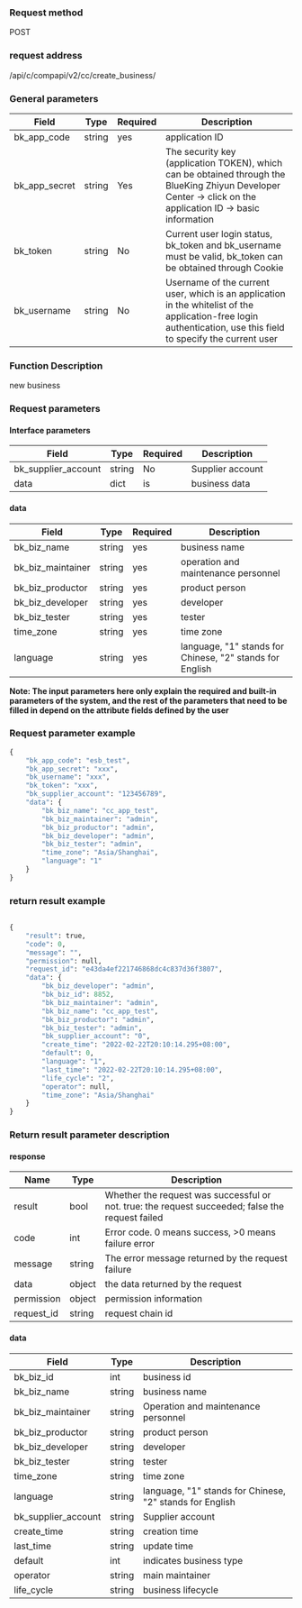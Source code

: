 ### Request method

POST


### request address

/api/c/compapi/v2/cc/create_business/


### General parameters

| Field | Type | Required | Description |
|-----------|------------|--------|------------|
| bk_app_code | string | yes | application ID |
| bk_app_secret| string | Yes | The security key (application TOKEN), which can be obtained through the BlueKing Zhiyun Developer Center -> click on the application ID -> basic information |
| bk_token | string | No | Current user login status, bk_token and bk_username must be valid, bk_token can be obtained through Cookie |
| bk_username | string | No | Username of the current user, which is an application in the whitelist of the application-free login authentication, use this field to specify the current user |


### Function Description

new business

### Request parameters



#### Interface parameters

| Field | Type | Required | Description |
|-----------|------------|--------|------------|
| bk_supplier_account | string | No | Supplier account |
| data | dict | is | business data |

#### data

| Field | Type | Required | Description |
|-----------|------------|--------|------------|
| bk_biz_name | string | yes | business name |
| bk_biz_maintainer | string | yes | operation and maintenance personnel |
| bk_biz_productor | string | yes | product person |
| bk_biz_developer | string | yes | developer |
| bk_biz_tester | string | yes | tester |
| time_zone | string | yes | time zone |
| language | string | yes | language, "1" stands for Chinese, "2" stands for English |
**Note: The input parameters here only explain the required and built-in parameters of the system, and the rest of the parameters that need to be filled in depend on the attribute fields defined by the user**

### Request parameter example

```python
{
    "bk_app_code": "esb_test",
    "bk_app_secret": "xxx",
    "bk_username": "xxx",
    "bk_token": "xxx",
    "bk_supplier_account": "123456789",
    "data": {
        "bk_biz_name": "cc_app_test",
        "bk_biz_maintainer": "admin",
        "bk_biz_productor": "admin",
        "bk_biz_developer": "admin",
        "bk_biz_tester": "admin",
        "time_zone": "Asia/Shanghai",
        "language": "1"
    }
}
```

### return result example

```python

{
    "result": true,
    "code": 0,
    "message": "",
    "permission": null,
    "request_id": "e43da4ef221746868dc4c837d36f3807",
    "data": {
        "bk_biz_developer": "admin",
        "bk_biz_id": 8852,
        "bk_biz_maintainer": "admin",
        "bk_biz_name": "cc_app_test",
        "bk_biz_productor": "admin",
        "bk_biz_tester": "admin",
        "bk_supplier_account": "0",
        "create_time": "2022-02-22T20:10:14.295+08:00",
        "default": 0,
        "language": "1",
        "last_time": "2022-02-22T20:10:14.295+08:00",
        "life_cycle": "2",
        "operator": null,
        "time_zone": "Asia/Shanghai"
    }
}
```
### Return result parameter description
#### response

| Name | Type | Description |
| ------- | ------ | ------------------------------------- |
| result | bool | Whether the request was successful or not. true: the request succeeded; false the request failed |
| code | int | Error code. 0 means success, >0 means failure error |
| message | string | The error message returned by the request failure |
| data | object | the data returned by the request |
| permission | object | permission information |
| request_id | string | request chain id |

#### data
| Field | Type | Description |
|-----------|-----------|-------------|
| bk_biz_id | int | business id |
| bk_biz_name | string | business name |
| bk_biz_maintainer | string | Operation and maintenance personnel |
| bk_biz_productor | string | product person |
| bk_biz_developer | string | developer |
| bk_biz_tester | string | tester |
| time_zone | string | time zone |
| language | string | language, "1" stands for Chinese, "2" stands for English |
| bk_supplier_account | string | Supplier account |
| create_time | string | creation time |
| last_time | string | update time |
|default | int | indicates business type |
| operator | string | main maintainer |
|life_cycle|string|business lifecycle|